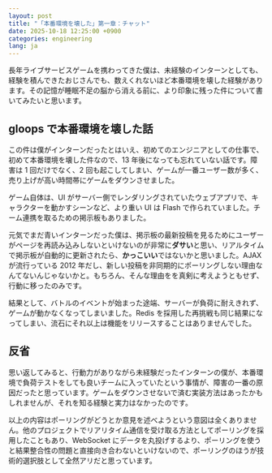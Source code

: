 ```yaml
---
layout: post
title: "「本番環境を壊した」第一章：チャット"
date: 2025-10-18 12:25:00 +0900
categories: engineering
lang: ja
---
```


長年ライブサービスゲームを携わってきた僕は、未経験のインターンとしても、経験を積んできたおじさんでも、数えくれないほど本番環境を壊した経験があります。その記憶が睡眠不足の脳から消える前に、より印象に残った件について書いてみたいと思います。

## gloops で本番環境を壊した話

この件は僕がインターンだったとはいえ、初めてのエンジニアとしての仕事で、初めて本番環境を壊した件なので、13 年後になっても忘れていない話です。障害は 1 回だけでなく、2 回も起こしてしまい、ゲームが一番ユーザー数が多く、売り上げが高い時間帯にゲームをダウンさせました。

ゲーム自体は、UI がサーバー側でレンダリングされていたウェブアプリで、キャラクターを動かすシーンなど、より重い UI は Flash で作られていました。チーム連携を取るための掲示板もありました。

元気でまだ青いインターンだった僕は、掲示板の最新投稿を見るためにユーザーがページを再読み込みしないといけないのが非常に**ダサい**と思い、リアルタイムで掲示板が自動的に更新されたら、**かっこいい**ではないかと思いました。AJAX が流行っている 2012 年だし、新しい投稿を非同期的にポーリングしない理由なんてないんじゃないかと。もちろん、そんな理由をを真剣に考えようともせず、行動に移ったのみです。

結果として、バトルのイベントが始まった途端、サーバーが負荷に耐えきれず、ゲームが動かなくなってしまいました。Redis を採用した再挑戦も同じ結果になってしまい、流石にそれ以上は機能をリリースすることはありませんでした。

## 反省

思い返してみると、行動力がありながら未経験だったインターンの僕が、本番環境で負荷テストをしても良いチームに入っていたという事情が、障害の一番の原因だったと思っています。ゲームをダウンさせないで済む実装方法はあったかもしれませんが、それを知る経験と実力はなかったのです。

以上の内容はポーリングがどうとか意見を述べようという意図は全くありません。他のプロジェクトでリアリタイム通信を受け取る方法としてポーリングを採用したこともあり、WebSocket にデータを丸投げするより、ポーリングを使うと結果整合性の問題と直接向き合わないといけないので、ポーリングのほうが技術的選択肢として全然アリだと思っています。
